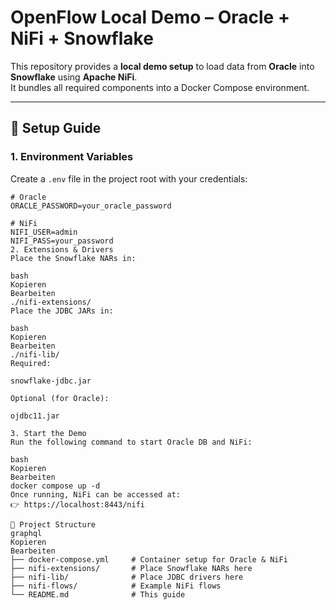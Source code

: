 # OpenFlow Local Demo – Oracle + NiFi + Snowflake

This repository provides a **local demo setup** to load data from **Oracle** into **Snowflake** using **Apache NiFi**.  
It bundles all required components into a Docker Compose environment.

---

## 🚀 Setup Guide

### 1. Environment Variables
Create a `.env` file in the project root with your credentials:

```env
# Oracle
ORACLE_PASSWORD=your_oracle_password

# NiFi
NIFI_USER=admin
NIFI_PASS=your_password
2. Extensions & Drivers
Place the Snowflake NARs in:

bash
Kopieren
Bearbeiten
./nifi-extensions/
Place the JDBC JARs in:

bash
Kopieren
Bearbeiten
./nifi-lib/
Required:

snowflake-jdbc.jar

Optional (for Oracle):

ojdbc11.jar

3. Start the Demo
Run the following command to start Oracle DB and NiFi:

bash
Kopieren
Bearbeiten
docker compose up -d
Once running, NiFi can be accessed at:
👉 https://localhost:8443/nifi

📂 Project Structure
graphql
Kopieren
Bearbeiten
├── docker-compose.yml     # Container setup for Oracle & NiFi
├── nifi-extensions/       # Place Snowflake NARs here
├── nifi-lib/              # Place JDBC drivers here
├── nifi-flows/            # Example NiFi flows
└── README.md              # This guide